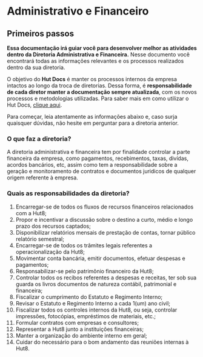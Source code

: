 # Administrativo e Financeiro

## Primeiros passos
**Essa documentação irá guiar você para desenvolver melhor as atividades dentro da 
Diretoria Administrativa e Financeira.** Nesse documento você encontrará todas as informações
relevantes e os processos realizados dentro da sua diretoria.

O objetivo do **Hut Docs** é manter os processos internos da empresa intactos ao longo
da troca de diretorias. Dessa forma, é **responsabilidade de cada diretor manter a documentação sempre atualizada**, com 
os novos processos e metodologias utilizadas. Para saber mais em como utilizar o Hut Docs, [clique aqui](guias/como-documentar.md).

Para começar, leia atentamente as informações abaixo e, caso surja quaisquer dúvidas, não hesite em
perguntar para a diretoria anterior.

### O que faz a diretoria?
A diretoria administrativa e financeira tem por finalidade controlar a parte financeira da empresa, como pagamentos, recebimentos,
taxas, divídas, acordos bancários, etc, assim como tem a responsabilidade sobre a geração e monitoramento de contratos e documentos
juridicos de qualquer origem referente à empresa.
### Quais as responsabilidades da diretoria?
1. Encarregar-se de todos os fluxos de recursos financeiros relacionados com a
Hut8;
2. Propor e incentivar a discussão sobre o destino a curto, médio e longo prazo
dos recursos captados;
3. Disponibilizar relatórios mensais de prestação de contas, tornar público
relatório semestral;
4. Encarregar-se de todos os trâmites legais referentes a operacionalização da
Hut8;
5. Movimentar conta bancária, emitir documentos, efetuar despesas e
pagamentos;
6. Responsabilizar-se pelo patrimônio financeiro da Hut8;
7. Controlar todos os recibos referentes a despesas e receitas, ter sob sua
guarda os livros documentos de natureza contábil, patrimonial e financeira;
8. Fiscalizar o cumprimento do Estatuto e Regimento Interno;
9. Revisar o Estatuto e Regimento Interno a cada 1(um) ano civil;
10. Fiscalizar todos os controles internos da Hut8, ou seja, controlar impressões,
fotocópias, empréstimos de materiais, etc.;
11. Formular contratos com empresas e consultores;
12. Representar a Hut8 junto a instituições financeiras;
13. Manter a organização do ambiente interno em geral;
14. Cuidar do necessário para o bom andamento das reuniões internas à Hut8.
